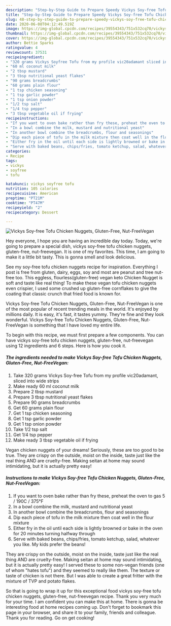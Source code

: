 ```yaml
---
description: "Step-by-Step Guide to Prepare Speedy Vickys Soy-free Tofu Chicken Nuggets, Gluten-Free, Nut-FreeVegan"
title: "Step-by-Step Guide to Prepare Speedy Vickys Soy-free Tofu Chicken Nuggets, Gluten-Free, Nut-FreeVegan"
slug: 48-step-by-step-guide-to-prepare-speedy-vickys-soy-free-tofu-chicken-nuggets-gluten-free-nut-freevegan
date: 2020-06-08T04:12:49.519Z
image: https://img-global.cpcdn.com/recipes/39554343/751x532cq70/vickys-soy-free-tofu-chicken-nuggets-gluten-free-nut-freevegan-recipe-main-photo.jpg
thumbnail: https://img-global.cpcdn.com/recipes/39554343/751x532cq70/vickys-soy-free-tofu-chicken-nuggets-gluten-free-nut-freevegan-recipe-main-photo.jpg
cover: https://img-global.cpcdn.com/recipes/39554343/751x532cq70/vickys-soy-free-tofu-chicken-nuggets-gluten-free-nut-freevegan-recipe-main-photo.jpg
author: Bettie Sparks
ratingvalue: 4
reviewcount: 37531
recipeingredient:
- "320 grams Vickys Soyfree Tofu from my profile vic20adamant sliced into wide strips"
- "60 ml coconut milk"
- "2 tbsp mustard"
- "3 tbsp nutritional yeast flakes"
- "90 grams breadcrumbs"
- "60 grams plain flour"
- "1 tsp chicken seasoning"
- "1 tsp garlic powder"
- "1 tsp onion powder"
- "1/2 tsp salt"
- "1/4 tsp pepper"
- "3 tbsp vegetable oil if frying"
recipeinstructions:
- "If you want to oven bake rather than fry these, preheat the oven to gas 5 / 190C / 375°F"
- "In a bowl combine the milk, mustard and nutritional yeast"
- "In another bowl combine the breadcrumbs, flour and seasonings"
- "Dip each piece of tofu in the milk mixture then coat well in the flour mixture"
- "Either fry in the oil until each side is lightly browned or bake in the oven for 20 minutes turning halfway through"
- "Serve with baked beans, chips/fries, tomato ketchup, salad, whatever you like. My kids prefer the beans!"
categories:
- Recipe
tags:
- vickys
- soyfree
- tofu

katakunci: vickys soyfree tofu 
nutrition: 105 calories
recipecuisine: American
preptime: "PT21M"
cooktime: "PT47M"
recipeyield: "2"
recipecategory: Dessert

---
```



![Vickys Soy-free Tofu Chicken Nuggets, Gluten-Free, Nut-FreeVegan](https://img-global.cpcdn.com/recipes/39554343/751x532cq70/vickys-soy-free-tofu-chicken-nuggets-gluten-free-nut-freevegan-recipe-main-photo.jpg)

Hey everyone, I hope you are having an incredible day today. Today, we're going to prepare a special dish, vickys soy-free tofu chicken nuggets, gluten-free, nut-freevegan. It is one of my favorites. This time, I am going to make it a little bit tasty. This is gonna smell and look delicious.

See my soy-free tofu chicken nuggets recipe for inspiration. Everything I post is free from gluten, dairy, eggs, soy and most are peanut and tree nut-free too. This eggless, flourless(gluten-free) vegan keto Chicken Nugget is soft and taste like real thing! To make these vegan tofu chicken nuggets even crispier, I used some crushed up gluten-free cornflakes to give the coating that classic crunch that fried food is known for.

Vickys Soy-free Tofu Chicken Nuggets, Gluten-Free, Nut-FreeVegan is one of the most popular of recent trending meals in the world. It's enjoyed by millions daily. It is easy, it's fast, it tastes yummy. They're fine and they look wonderful. Vickys Soy-free Tofu Chicken Nuggets, Gluten-Free, Nut-FreeVegan is something that I have loved my entire life.


To begin with this recipe, we must first prepare a few components. You can have vickys soy-free tofu chicken nuggets, gluten-free, nut-freevegan using 12 ingredients and 6 steps. Here is how you cook it.

<!--inarticleads1-->

##### The ingredients needed to make Vickys Soy-free Tofu Chicken Nuggets, Gluten-Free, Nut-FreeVegan:

1. Take 320 grams Vickys Soy-free Tofu from my profile vic20adamant, sliced into wide strips
1. Make ready 60 ml coconut milk
1. Prepare 2 tbsp mustard
1. Prepare 3 tbsp nutritional yeast flakes
1. Prepare 90 grams breadcrumbs
1. Get 60 grams plain flour
1. Get 1 tsp chicken seasoning
1. Get 1 tsp garlic powder
1. Get 1 tsp onion powder
1. Take 1/2 tsp salt
1. Get 1/4 tsp pepper
1. Make ready 3 tbsp vegetable oil if frying


Vegan chicken nuggets of your dreams! Seriously, these are too good to be true. They are crispy on the outside, moist on the inside, taste just like the real thing AND are cruelty-free. Making seitan at home may sound intimidating, but it is actually pretty easy! 

<!--inarticleads2-->

##### Instructions to make Vickys Soy-free Tofu Chicken Nuggets, Gluten-Free, Nut-FreeVegan:

1. If you want to oven bake rather than fry these, preheat the oven to gas 5 / 190C / 375°F
1. In a bowl combine the milk, mustard and nutritional yeast
1. In another bowl combine the breadcrumbs, flour and seasonings
1. Dip each piece of tofu in the milk mixture then coat well in the flour mixture
1. Either fry in the oil until each side is lightly browned or bake in the oven for 20 minutes turning halfway through
1. Serve with baked beans, chips/fries, tomato ketchup, salad, whatever you like. My kids prefer the beans!


They are crispy on the outside, moist on the inside, taste just like the real thing AND are cruelty-free. Making seitan at home may sound intimidating, but it is actually pretty easy! I served these to some non-vegan friends (one of whom &#34;hates tofu&#34;) and they seemed to really like them. The texture or taste of chicken is not there. But I was able to create a great fritter with the mixture of TVP and potato flakes. 

So that is going to wrap it up for this exceptional food vickys soy-free tofu chicken nuggets, gluten-free, nut-freevegan recipe. Thank you very much for your time. I am confident you can make this at home. There is gonna be interesting food at home recipes coming up. Don't forget to bookmark this page in your browser, and share it to your family, friends and colleague. Thank you for reading. Go on get cooking!
